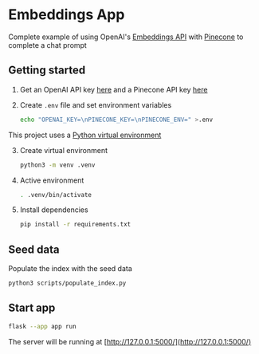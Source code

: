 # Embeddings App

Complete example of using OpenAI's [Embeddings API](https://beta.openai.com/docs/engines/embeddings) with [Pinecone](https://www.pinecone.io/) to complete a chat prompt

## Getting started

1. Get an OpenAI API key [here](https://platform.openai.com/account/api-keys) and a Pinecone API key [here](https://docs.pinecone.io/docs/quickstart)

2. Create `.env` file and set environment variables
    ```bash
    echo "OPENAI_KEY=\nPINECONE_KEY=\nPINECONE_ENV=" >.env

This project uses a [Python virtual environment](https://docs.python.org/3/library/venv.html)

3. Create virtual environment
    ```bash
    python3 -m venv .venv
    ```

4. Active environment
    ```bash
    . .venv/bin/activate
    ```

5. Install dependencies
    ```bash
    pip install -r requirements.txt
    ```

## Seed data

Populate the index with the seed data
```bash
python3 scripts/populate_index.py
```

## Start app


```bash
flask --app app run
```

The server will be running at [http://127.0.0.1:5000/](http://127.0.0.1:5000/)